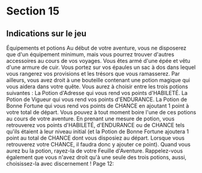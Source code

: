 # Section 15

## Indications sur le jeu

Équipements et potions
Au début de votre aventure, vous ne disposerez que d'un équipement minimum, mais vous pourrez trouver d'autres accessoires au cours de vos voyages. Vous êtes armé d'une épée et vêtu d'une armure de cuir. Vous portez sur vos épaules un sac à dos dans lequel vous rangerez vos provisions et les trésors que vous ramasserez.
Par ailleurs, vous avez droit à une bouteille contenant une potion magique qui vous aidera dans votre quête. Vous aurez à choisir entre les trois potions suivantes :
La Potion d'Adresse qui vous rend vos points d'HABILETÉ. La Potion de Vigueur qui vous rend vos points d'ENDURANCE. La Potion de Bonne Fortune qui vous rend vos points de CHANCE en ajoutant 1 point à votre total de départ.
Vous pouvez à tout moment boire l'une de ces potions au cours de votre aventure. En prenant une mesure de potion, vous retrouverez vos points d'HABILETÉ, d'ENDURANCE ou de CHANCE tels qu'ils étaient à leur niveau initial (et la Potion de Bonne Fortune ajoutera 1 point au total de CHANCE dont vous disposiez au départ. Lorsque vous retrouverez votre CHANCE, il faudra donc y ajouter ce point). Quand vous aurez bu la potion, rayez-la de votre Feuille d'Aventure. Rappelez-vous également que vous n'avez droit qu'à une seule des trois potions, aussi, choisissez-la avec discernement !
Page 12: